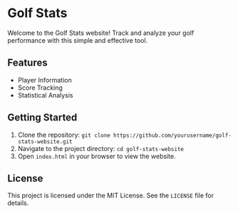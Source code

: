 # Golf Stats

Welcome to the Golf Stats website! Track and analyze your golf performance with this simple and effective tool.

## Features
- Player Information
- Score Tracking
- Statistical Analysis

## Getting Started
1. Clone the repository: `git clone https://github.com/yourusername/golf-stats-website.git`
2. Navigate to the project directory: `cd golf-stats-website`
3. Open `index.html` in your browser to view the website.

## License
This project is licensed under the MIT License. See the `LICENSE` file for details.
